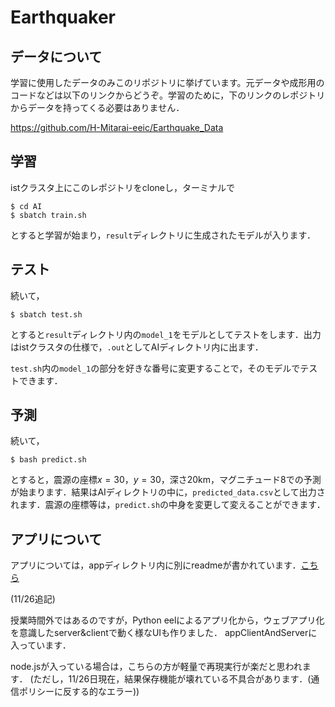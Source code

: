 # Earthquaker

## データについて

学習に使用したデータのみこのリポジトリに挙げています。元データや成形用のコードなどは以下のリンクからどうぞ。学習のために，下のリンクのレポジトリからデータを持ってくる必要はありません．

https://github.com/H-Mitarai-eeic/Earthquake_Data

## 学習

istクラスタ上にこのレポジトリをcloneし，ターミナルで
```
$ cd AI
$ sbatch train.sh
```
とすると学習が始まり，`result`ディレクトリに生成されたモデルが入ります．

## テスト

続いて，
```
$ sbatch test.sh
```
とすると`result`ディレクトリ内の`model_1`をモデルとしてテストをします．出力はistクラスタの仕様で，`.out`としてAIディレクトリ内に出ます．

`test.sh`内の`model_1`の部分を好きな番号に変更することで，そのモデルでテストできます．

## 予測
続いて，
```
$ bash predict.sh
```
とすると，震源の座標$x=30$，$y=30$，深さ20km，マグニチュード8での予測が始まります．結果はAIディレクトリの中に，`predicted_data.csv`として出力されます．震源の座標等は，`predict.sh`の中身を変更して変えることができます．

## アプリについて

アプリについては，appディレクトリ内に別にreadmeが書かれています．[こちら](https://github.com/H-Mitarai-eeic/Earthquaker/tree/main/app#earthquaker%E3%82%A2%E3%83%97%E3%83%AA%E3%81%AB%E3%81%A4%E3%81%84%E3%81%A6)


(11/26追記)

授業時間外ではあるのですが，Python eelによるアプリ化から，ウェブアプリ化を意識したserver&clientで動く様なUIも作りました．
appClientAndServerに入っています．

node.jsが入っている場合は，こちらの方が軽量で再現実行が楽だと思われます．
(ただし，11/26日現在，結果保存機能が壊れている不具合があります．(通信ポリシーに反する的なエラー))